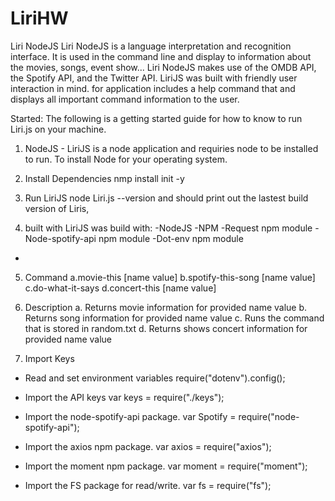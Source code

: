 # LiriHW

Liri NodeJS
Liri NodeJS is a language interpretation and recognition interface. It is used in the command line and display to information about the movies, songs, event show... Liri NodeJS makes use of the OMDB API, the Spotify API, and the Twitter API. LiriJS was built with friendly user interaction in mind. for application includes a help command that and displays all important command information to the user.

Started:
The following is a getting started guide for how to know to run Liri.js on your machine.

1. NodeJS - LiriJS is a node application and requiries node to be installed to run.
To install Node for your operating system.

2. Install Dependencies
nmp install init -y

3. Run LiriJS
    node Liri.js --version
and should print out the lastest build version of Liris, 
 
4. built with
LiriJS was build with:
-NodeJS
-NPM
-Request npm module
-Node-spotify-api npm module
-Dot-env npm module
-

5. Command 
a.movie-this [name value]
b.spotify-this-song [name value]
c.do-what-it-says
d.concert-this [name value]

6. Description
a. Returns movie information for provided name value
b. Returns song information for provided name value
c. Runs the command that is stored in random.txt
d. Returns shows concert information for provided name value

7. Import Keys
- Read and set environment variables
require("dotenv").config();

- Import the API keys
var keys = require("./keys");

- Import the node-spotify-api package.
var Spotify = require("node-spotify-api");

- Import the axios npm package.
var axios = require("axios");

- Import the moment npm package.
var moment = require("moment");

- Import the FS package for read/write.
var fs = require("fs");




